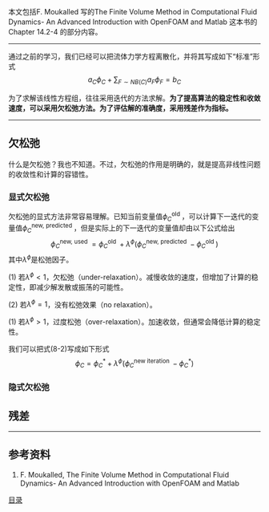 
本文包括F. Moukalled 写的The Finite Volume Method in Computational Fluid Dynamics- An Advanced Introduction with OpenFOAM and Matlab 这本书的Chapter 14.2-4 的部分内容。

---

通过之前的学习，我们已经可以把流体力学方程离散化，并将其写成如下“标准”形式
$$
a_{C} \phi_{C}+\sum_{F \sim NB(C)} a_{F} \phi_{F}=b_{C} \tag{8-1}
$$

为了求解该线性方程组，往往采用迭代的方法求解。**为了提高算法的稳定性和收敛速度，可以采用欠松弛方法。为了评估解的准确度，采用残差作为指标。**

---

## 欠松弛

什么是欠松弛？我也不知道。不过，欠松弛的作用是明确的，就是提高非线性问题的收敛性和计算的容错性。

### 显式欠松弛

欠松弛的显式方法非常容易理解。已知当前变量值$\phi_{C}^{\text {old }}$，可以计算下一迭代的变量值$\phi_{C}^{\text {new, predicted }}$，但是实际上的下一迭代的变量值却由以下公式给出
$$
\phi_{C}^{\text {new, used }}=\phi_{C}^{\text {old }}+\lambda^{\phi}\left(\phi_{C}^{\text {new, predicted }}-\phi_{C}^{\text {old }}\right) \tag{8-2}
$$
其中$\lambda^{\phi}$是松弛因子。

(1) 若$\lambda^{\phi}<1$，欠松弛（under-relaxation）。减慢收敛的速度，但增加了计算的稳定性，即减少解发散或振荡的可能性。

(2) 若$\lambda^{\phi}=1$，没有松弛效果（no relaxation）。

(1) 若$\lambda^{\phi}>1$，过度松弛（over-relaxation）。加速收敛，但通常会降低计算的稳定性。

我们可以把式(8-2)写成如下形式
$$
\phi_{C}=\phi_{C}^{*}+\lambda^{\phi}\left(\phi_{C}^{\text {new iteration }}-\phi_{C}^{*}\right) \tag{8-3}
$$

### 隐式欠松弛


## 残差



---

## 参考资料

1. F. Moukalled, The Finite Volume Method in Computational Fluid Dynamics- An Advanced Introduction with OpenFOAM and Matlab


[目录](https://zhuanlan.zhihu.com/p/599909213)